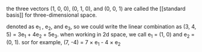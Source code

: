 the three vectors (1, 0, 0), (0, 1, 0), and (0, 0, 1) are called the [[standard basis]] for three-dimensional space.

denoted as e<sub>1</sub> , e<sub>2</sub>, and e<sub>3</sub>, so we could write the linear combination as (3, 4, 5) = 3e<sub>1</sub> + 4e<sub>2</sub> + 5e<sub>3</sub>. when working in 2d space, we call e<sub>1</sub> = (1, 0) and e<sub>2</sub>  = (0, 1). sor for example, (7, -4) = 7 $\times$ e<sub>1</sub> - 4 $\times$ e<sub>2</sub> 